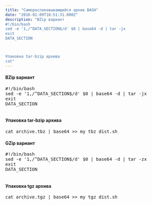 ```yaml
---
title: "Самораспаковывающийся архив BASH"
date: "2016-01-09T18:51:31.000Z"
description: "BZip вариант
#!/bin/bash
sed -e '1,/^DATA_SECTION$/d' $0 | base64 -d | tar -jx
exit
DATA_SECTION



Упаковка tar-bzip архива
cat"
---
```


<h4>BZip вариант</h4>
<pre>#!/bin/bash<br>sed -e '1,/^DATA_SECTION$/d' $0 | base64 -d | tar -jx<br>exit<br>DATA_SECTION<br><br></pre>
<h4>Упаковка tar-bzip архива</h4>
<pre>cat archive.tbz | base64 &gt;&gt; my_tbz_dist.sh</pre>
<h4>GZip вариант</h4>
<pre>#!/bin/bash<br>sed -e '1,/^DATA_SECTION$/d' $0 | base64 -d | tar -zx<br>exit<br>DATA_SECTION<br><br></pre>
<h4>Упаковка tgz архива</h4>
<pre>cat archive.tgz | base64 &gt;&gt; my_tgz_dist.sh</pre>


